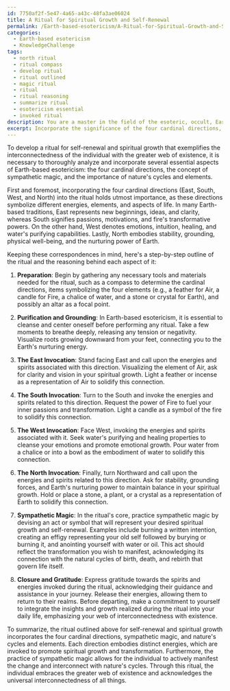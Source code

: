 ```yaml
---
id: 7750af2f-5e47-4a65-a43c-48fa3ae06024
title: A Ritual for Spiritual Growth and Self-Renewal
permalink: /Earth-based-esotericism/A-Ritual-for-Spiritual-Growth-and-Self-Renewal/
categories:
  - Earth-based esotericism
  - KnowledgeChallenge
tags:
  - north ritual
  - ritual compass
  - develop ritual
  - ritual outlined
  - magic ritual
  - ritual
  - ritual reasoning
  - summarize ritual
  - esotericism essential
  - invoked ritual
description: You are a master in the field of the esoteric, occult, Earth-based esotericism and Education. You are a writer of tests, challenges, textbooks and deep knowledge on Earth-based esotericism for initiates and students to gain deep insights and understanding from. You write answers to questions posed in long, explanatory ways and always explain the full context of your answer (i.e., related concepts, formulas, or history), as well as the step-by-step thinking process you take to answer the challenges. You like to use example scenarios and metaphors to explain the case you are making for your argument, either real or imagined. Summarize the key themes, ideas, and conclusions at the end.
excerpt: Incorporate the significance of the four cardinal directions, the concept of sympathetic magic, and the importance of nature's cycles and elements in Earth-based esotericism to create a ritual for self-renewal and spiritual growth that exemplifies the interconnectedness of the individual with the greater web of existence.
---
```

To develop a ritual for self-renewal and spiritual growth that exemplifies the interconnectedness of the individual with the greater web of existence, it is necessary to thoroughly analyze and incorporate several essential aspects of Earth-based esotericism: the four cardinal directions, the concept of sympathetic magic, and the importance of nature's cycles and elements.

First and foremost, incorporating the four cardinal directions (East, South, West, and North) into the ritual holds utmost importance, as these directions symbolize different energies, elements, and aspects of life. In many Earth-based traditions, East represents new beginnings, ideas, and clarity, whereas South signifies passions, motivations, and fire's transformative powers. On the other hand, West denotes emotions, intuition, healing, and water's purifying capabilities. Lastly, North embodies stability, grounding, physical well-being, and the nurturing power of Earth.

Keeping these correspondences in mind, here's a step-by-step outline of the ritual and the reasoning behind each aspect of it:

1. **Preparation**: Begin by gathering any necessary tools and materials needed for the ritual, such as a compass to determine the cardinal directions, items symbolizing the four elements (e.g., a feather for Air, a candle for Fire, a chalice of water, and a stone or crystal for Earth), and possibly an altar as a focal point.

2. **Purification and Grounding**: In Earth-based esotericism, it is essential to cleanse and center oneself before performing any ritual. Take a few moments to breathe deeply, releasing any tension or negativity. Visualize roots growing downward from your feet, connecting you to the Earth's nurturing energy.

3. **The East Invocation**: Stand facing East and call upon the energies and spirits associated with this direction. Visualizing the element of Air, ask for clarity and vision in your spiritual growth. Light a feather or incense as a representation of Air to solidify this connection.

4. **The South Invocation**: Turn to the South and invoke the energies and spirits related to this direction. Request the power of Fire to fuel your inner passions and transformation. Light a candle as a symbol of the fire to solidify this connection.

5. **The West Invocation**: Face West, invoking the energies and spirits associated with it. Seek water's purifying and healing properties to cleanse your emotions and promote emotional growth. Pour water from a chalice or into a bowl as the embodiment of water to solidify this connection.

6. **The North Invocation**: Finally, turn Northward and call upon the energies and spirits related to this direction. Ask for stability, grounding forces, and Earth's nurturing power to maintain balance in your spiritual growth. Hold or place a stone, a plant, or a crystal as a representation of Earth to solidify this connection.

7. **Sympathetic Magic**: In the ritual's core, practice sympathetic magic by devising an act or symbol that will represent your desired spiritual growth and self-renewal. Examples include burning a written intention, creating an effigy representing your old self followed by burying or burning it, and anointing yourself with water or oil. This act should reflect the transformation you wish to manifest, acknowledging its connection with the natural cycles of birth, death, and rebirth that govern life itself.

8. **Closure and Gratitude**: Express gratitude towards the spirits and energies invoked during the ritual, acknowledging their guidance and assistance in your journey. Release their energies, allowing them to return to their realms. Before departing, make a commitment to yourself to integrate the insights and growth realized during the ritual into your daily life, emphasizing your web of interconnectedness with existence.

To summarize, the ritual outlined above for self-renewal and spiritual growth incorporates the four cardinal directions, sympathetic magic, and nature's cycles and elements. Each direction embodies distinct energies, which are invoked to promote spiritual growth and transformation. Furthermore, the practice of sympathetic magic allows for the individual to actively manifest the change and interconnect with nature's cycles. Through this ritual, the individual embraces the greater web of existence and acknowledges the universal interconnectedness of all things.
